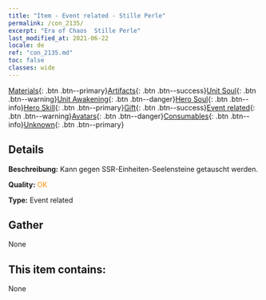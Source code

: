 ```yaml
---
title: "Item - Event related - Stille Perle"
permalink: /con_2135/
excerpt: "Era of Chaos  Stille Perle"
last_modified_at: 2021-06-22
locale: de
ref: "con_2135.md"
toc: false
classes: wide
---
```

 [Materials](/ItemsDE/){: .btn .btn--primary}[Artifacts](/ItemsDE/Artifacts/){: .btn .btn--success}[Unit Soul](/ItemsDE/UnitSoul/){: .btn .btn--warning}[Unit Awakening](/ItemsDE/UnitAwakening/){: .btn .btn--danger}[Hero Soul](/ItemsDE/HeroSoul/){: .btn .btn--info}[Hero Skill](/ItemsDE/HeroSkill/){: .btn .btn--primary}[Gift](/ItemsDE/Gift/){: .btn .btn--success}[Event related](/ItemsDE/Events/){: .btn .btn--warning}[Avatars](/ItemsDE/Avatars/){: .btn .btn--danger}[Consumables](/ItemsDE/Consumables/){: .btn .btn--info}[Unknown](/ItemsDE/Unknown/){: .btn .btn--primary}

## Details
 **Beschreibung:** Kann gegen SSR-Einheiten-Seelensteine getauscht werden.

 **Quality:** <span style="color: #FF8C00">OK</span>

 **Type:** Event related

## Gather

  None

## This item contains:

  None

